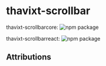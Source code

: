 # thavixt-scrollbar

thavixt-scrollbarcore: ![npm package][npm-img-core]

thavixt-scrollbarreact: ![npm package][npm-img-react]

## Attributions

[npm-img-core]:https://img.shields.io/npm/v/thavixt-scrollbar-core
[npm-img-react]:https://img.shields.io/npm/v/thavixt-scrollbar-react
